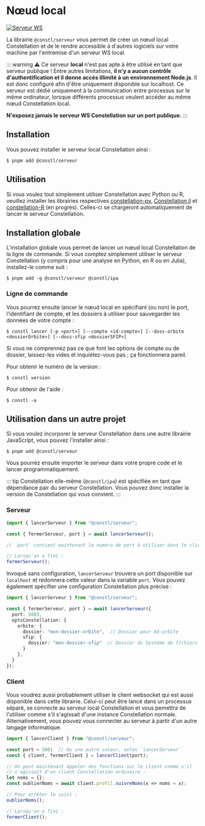 # Nœud local
[![Serveur WS](https://github.com/reseau-constellation/serveur-ws/actions/workflows/tests.yml/badge.svg)](https://github.com/reseau-constellation/serveur-ws/actions/workflows/tests.yml)

La librairie `@constl/serveur` vous permet de créer un nœud local Constellation et de le rendre accessible à d'autres logiciels sur votre machine par l'entremise d'un serveur WS local.

::: warning
⚠️ Ce serveur **local** n'est pas apte à être utilisé en tant que serveur publique ! Entre autres limitations, **il n'y a aucun contrôle d'authentification et il donne accès illimité à un environnement Node.js**. Il est donc configuré afin d'être uniquement disponible sur localhost. Ce serveur est dédié uniquement à la communication entre processus sur le même ordinateur, lorsque différents processus veulent accéder au même nœud Constellation local.

**N'exposez jamais le serveur WS Constellation sur un port publique.**
:::

## Installation
Vous pouvez installer le serveur local Constellation ainsi :

```shell
$ pnpm add @constl/serveur
```
## Utilisation
Si vous voulez tout simplement utiliser Constellation avec Python ou R, veuillez installer les librairies respectives [constellation-py](https://github.com/reseau-constellation/client-python), [Constellation.jl](https://github.com/reseau-constellation/Consellation.jl) et [constellation-R](https://github.com/reseau-constellation/client-r) (en progrès). Celles-ci se chargeront automatiquement de lancer le serveur Constellation.

## Installation globale
L'installation globale vous permet de lancer un nœud local Constellation de la ligne de commande. Si vous comptez simplement utiliser le serveur Constellation (y compris pour une analyse en Python, en R ou en Julia), installez-le comme suit :

```shell
$ pnpm add -g @constl/serveur @constl/ipa
```

### Ligne de commande
Vous pourrez ensuite lancer le nœud local en spécifiant (ou non) le port, l'identifiant de compte, et les dossiers à utiliser pour sauvegarder les données de votre compte :

`$ constl lancer [-p <port>] [--compte <id-compte>] [--doss-orbite <dossierOrbite>] [--doss-sfip <dossierSFIP>]`

Si vous ne comprennez pas ce que font les options de compte ou de dossier, laissez-les vides et inquiétez-vous pas ; ça fonctionnera pareil.

Pour obtenir le numéro de la version :
```shell
$ constl version
```

Pour obtenir de l'aide :
```shell
$ constl -a
```

## Utilisation dans un autre projet
Si vous voulez incorporer le serveur Constellation dans une autre librairie
JavaScript, vous pouvez l'installer ainsi :

```shell
$ pnpm add @constl/serveur
```

Vous pourrez ensuite importer le serveur dans votre propre code et le lancer programmatiquement.

::: tip 
Constellation elle-même (`@constl/ipa`) est spécifiée en tant que dépendance pair du serveur Constellation. Vous pouvez donc installer la version de Constellation qui vous convient.
:::

### Serveur
```JavaScript
import { lancerServeur } from "@constl/serveur";

const { fermerServeur, port } = await lancerServeur();

// `port` contient maintenant le numéro de port à utiliser dans le client

// Lorsqu'on a fini :
fermerServeur();

```

Invoqué sans configuration, `lancerServeur` trouvera un port disponible sur `localhost` et redonnera cette valeur dans la variable `port`. Vous pouvez également spécifier une configuration Constellation plus précise :

```TypeScript
import { lancerServeur } from "@constl/serveur";

const { fermerServeur, port } = await lancerServeur({
  port: 5003,
  optsConstellation: {
    orbite: {
      dossier: "mon-dossier-orbite",  // Dossier pour bd-orbite
      sfip: {
        dossier: "mon-dossier-sfip"  // Dossier du Système de fichiers interplanétaire
      }
    },
  }
});

```

### Client

Vous voudrez aussi probablement utiliser le client websocket qui est aussi disponible dans cette librairie. Celui-ci peut être lancé dans un processus séparé, se connecte au serveur local Constellation et vous pemettra de l'utiliser comme s'il s'agissait d'une instance Constellation normale. Alternativement, vous pouvez vous connecter au serveur à partir d'un autre langage informatique.

```TypeScript
import { lancerClient } from "@constl/serveur";

const port = 5001  // Ou une autre valeur, selon `lancerServeur`
const { client, fermerClient } = lancerClient(port);

// On peut maintenant appeler des fonctions sur le client comme s'il
// s'agissait d'un client Constellation ordinaire :
let noms = {};
const oublierNoms = await client.profil.suivreNoms(x => noms = x);

// Pour arrêter le suivi :
oublierNoms();

// Lorsqu'on a fini :
fermerClient();

```

